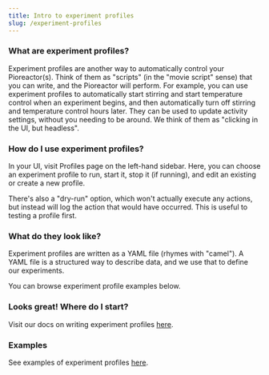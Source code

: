 ```yaml
---
title: Intro to experiment profiles
slug: /experiment-profiles
---
```


### What are experiment profiles?

Experiment profiles are another way to automatically control your Pioreactor(s). Think of them as "scripts" (in the "movie script" sense) that you can write, and the Pioreactor will perform. For example, you can use experiment profiles to automatically start stirring and start temperature control when an experiment begins, and then automatically turn off stirring and temperature control hours later. They can be used to update activity settings, without you needing to be around. We think of them as "clicking in the UI, but headless".


### How do I use experiment profiles?

In your UI, visit Profiles page on the left-hand sidebar. Here, you can choose an experiment profile to run, start it, stop it (if running), and edit an existing or create a new profile.

There's also a "dry-run" option, which won't actually execute any actions, but instead will log the action that would have occurred. This is useful to testing a profile first.


### What do they look like?

Experiment profiles are written as a YAML file (rhymes with "camel"). A YAML file is a structured way to describe data, and we use that to define our experiments.

You can browse experiment profile examples below.


### Looks great! Where do I start?

Visit our docs on writing experiment profiles [here](/user-guide/create-edit-experiment-profiles).

### Examples

See examples of experiment profiles [here](https://github.com/Pioreactor/experiment_profile_examples).